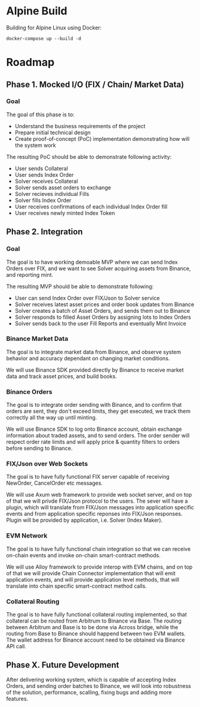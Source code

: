 # Alpine Build

Building for Alpine Linux using Docker:

```
docker-compose up --build -d
```

# Roadmap

## Phase 1. Mocked I/O (FIX / Chain/ Market Data)

### Goal

The goal of this phase is to:
- Understand the business requirements of the project
- Prepare initial technical design
- Create proof-of-concept (PoC) implementation demonstrating how will the system work

The resulting PoC should be able to demonstrate following activity:
- User sends Collateral
- User sends Index Order
- Solver receives Collateral
- Solver sends asset orders to exchange
- Solver recieves individual Fills
- Solver fills Index Order
- User receives confirmations of each individual Index Order fill
- User receives newly minted Index Token

## Phase 2. Integration

### Goal

The goal is to have working demoable MVP where we can send Index Orders over FIX, and we want to
see Solver acquiring assets from Binance, and reporting mint.

The resulting MVP should be able to demonstrate following:
- User can send Index Order over FIX/Json to Solver service
- Solver receives latest asset prices and order book updates from Binance
- Solver creates a batch of Asset Orders, and sends them out to Binance
- Solver responds to filled Asset Orders by assigning lots to Index Orders
- Solver sends back to the user Fill Reports and eventually Mint Invoice

### Binance Market Data

The goal is to integrate market data from Binance, and observe system behavior and accuracy dependant on changing market conditions.

We will use Binance SDK provided directly by Binance to receive market data and track asset prices, and build books.

### Binance Orders

The goal is to integrate order sending with Binance, and to confirm that orders are sent, they don't exceed limits, they get
executed, we track them correctly all the way up until minting.

We will use Binance SDK to log onto Binance account, obtain exchange information about traded assets, and to send orders.
The order sender will respect order rate limits and will apply price & quantity filters to orders before sending to Binance.

### FIX/Json over Web Sockets

The goal is to have fully functional FIX server capable of receiving NewOrder, CancelOrder etc messages.

We will use Axum web framework to provide web socket server, and on top of that we will privde FIX/Json
protocol to the users. The sever will have a plugin, which will translate from FIX/Json messages into
application specific events and from application specific reponses into FIX/Json responses. Plugin will
be provided by application, i.e. Solver (Index Maker).

### EVM Network

The goal is to have fully functional chain integration so that we can receive on-chain events and invoke on-chain smart-contract methods.

We will use Alloy framework to provide interop with EVM chains, and on top of that we will provide
Chain Connector implementation that will emit application events, and will provide application level methods, that will translate
into chain specific smart-contract method calls. 

### Collateral Routing

The goal is to have fully functional collateral routing implemented, so that collateral can be routed
from Arbitrum to Binance via Base. The routing between Arbitrum and Base is to be done via Across bridge, while
the routing from Base to Binance should happend between two EVM wallets. The wallet address for Binance account
need to be obtained via Binance API call.

## Phase X. Future Development

After delivering working system, which is capable of accepting Index Orders, and sending order batches to Binance, we will
look into robustness of the solution, performance, scalling, fixing bugs and adding more features.





